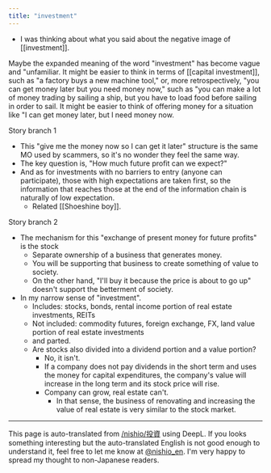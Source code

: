 ```yaml
---
title: "investment"
---
```


- I was thinking about what you said about the negative image of [[investment]].

Maybe the expanded meaning of the word "investment" has become vague and "unfamiliar.
It might be easier to think in terms of [[capital investment]], such as "a factory buys a new machine tool," or, more retrospectively, "you can get money later but you need money now," such as "you can make a lot of money trading by sailing a ship, but you have to load food before sailing in order to sail. It might be easier to think of offering money for a situation like "I can get money later, but I need money now.

Story branch 1
- This "give me the money now so I can get it later" structure is the same MO used by scammers, so it's no wonder they feel the same way.
- The key question is, "How much future profit can we expect?"
- And as for investments with no barriers to entry (anyone can participate), those with high expectations are taken first, so the information that reaches those at the end of the information chain is naturally of low expectation.
    - Related [[Shoeshine boy]].

Story branch 2
- The mechanism for this "exchange of present money for future profits" is the stock
    - Separate ownership of a business that generates money.
    - You will be supporting that business to create something of value to society.
    - On the other hand, "I'll buy it because the price is about to go up" doesn't support the betterment of society.
- In my narrow sense of "investment".
    - Includes: stocks, bonds, rental income portion of real estate investments, REITs
    - Not included: commodity futures, foreign exchange, FX, land value portion of real estate investments
    - and parted.
    - Are stocks also divided into a dividend portion and a value portion?
        - No, it isn't.
        - If a company does not pay dividends in the short term and uses the money for capital expenditures, the company's value will increase in the long term and its stock price will rise.
        - Company can grow, real estate can't.
            - In that sense, the business of renovating and increasing the value of real estate is very similar to the stock market.

---
This page is auto-translated from [/nishio/投資](https://scrapbox.io/nishio/投資) using DeepL. If you looks something interesting but the auto-translated English is not good enough to understand it, feel free to let me know at [@nishio_en](https://twitter.com/nishio_en). I'm very happy to spread my thought to non-Japanese readers.